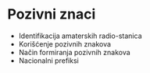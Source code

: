# Pozivni znaci

- Identifikacija amaterskih radio-stanica
- Korišćenje pozivnih znakova
- Način formiranja pozivnih znakova
- Nacionalni prefiksi
